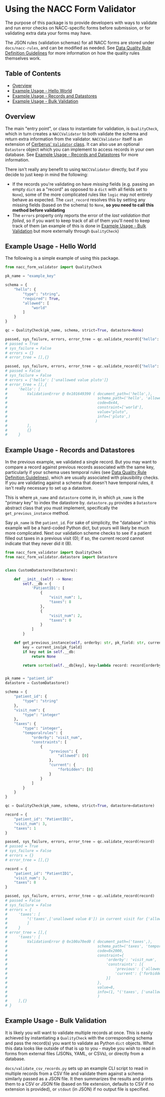 # Using the NACC Form Validator

The purpose of this package is to provide developers with ways to validate and run error checks on NACC-specific forms before submission, or for validating extra data your forms may have.

The JSON rules (validation schemas) for all NACC forms are stored under `docs/nacc-rules`, and can be modified as needed. See [Data Quality Rule Definition Guidelines](./nacc-rules/data-quality-rule-definition-guidelines.md) for more information on how the quality rules themselves work.

## Table of Contents

* [Overview](#overview)
* [Example Usage - Hello World](#example-usage---hello-world)
* [Example Usage - Records and Datastores](#example-usage---records-and-datastores)
* [Example Usage - Bulk Validation](#example-usage---bulk-validation)

## Overview

The main "entry point", or class to instantiate for validation, is `QualityCheck`, which in turn creates a `NACCValidator` to both validate the schema and return extra information from the validator. `NACCValidator` itself is an extension of [Cerberus' `Validator` class](https://docs.python-cerberus.org/api.html#cerberus.Validator). It can also use an optional `Datastore` object which you can implement to access records in your own database. See [Example Usage - Records and Datastores](#example-usage---records-and-datastores) for more information.

There isn't really any benefit to using `NACCValidator` directly, but if you decide to just keep in mind the following:

* If the records you're validating on have _missing_ fields (e.g. passing an empty `dict` as a "record" as opposed to a `dict` with all fields set to `None`), some of the more complicated rules like `logic` may not entirely behave as expected. The `cast_record` resolves this by setting any missing fields (based on the schema) to `None`, **so you need to call this method before validating**
* The `errors` property only reports the error of the _last validation that failed_, so if you want to keep track of all of them you'll need to keep track of them (an example of this is done in [Example Usage - Bulk Validation](#example-usage---bulk-validation) but more externally through `QualityCheck`)

## Example Usage - Hello World

The following is a simple example of using this package.

```python
from nacc_form_validator import QualityCheck

pk_name = "example_key"

schema = {
    "hello": {
        "type": "string",
        "required": True,
        "allowed": [
            "world"
        ]
    }
}

qc = QualityCheck(pk_name, schema, strict=True, datastore=None)

passed, sys_failure, errors, error_tree = qc.validate_record({"hello": "world"})
# passed = True
# sys_failure = False
# errors = {}
# error_tree = [],{}

passed, sys_failure, errors, error_tree = qc.validate_record({"hello": "pluto"})
# passed = False
# sys_failure = False
# errors = {'hello': ['unallowed value pluto']}
# error_tree = [],{
#     'hello': [
#         ValidationError @ 0x101649390 ( document_path=('hello',),
#                                         schema_path=('hello', 'allowed'),
#                                         code=0x44,
#                                         constraint=['world'],
#                                         value="pluto",
#                                         info=('pluto',)
#                                        )
#         ],
#         {}
#     }
```

## Example Usage - Records and Datastores

In the previous example, we validated a single record. But you may want to compare a record against previous records associated with the same key, particularly if your schema uses temporal rules (see [Data Quality Rule Definition Guidelines](./nacc-rules/data-quality-rule-definition-guidelines.md)), which are usually associated with plausibility checks. If you are validating against a schema that doesn't have temporal rules, it isn't really necessary to set up a datastore.

This is where `pk_name` and `datastore` come in, in which `pk_name` is the "primary key" to index the datastore by. `datastore.py` provides a `Datastore` abstract class that you must implement, specifically the `get_previous_instance` method.

Say `pk_name` is the `patient_id`. For sake of simplicity, the "database" in this example will be a hard-coded Python dict, but yours will likely be much more complicated. Next our validation scheme checks to see if a patient filled out taxes in a previous visit (0); if so, the current record cannot indicate that they never did it (8).

```python
from nacc_form_validator import QualityCheck
from nacc_form_validator.datastore import Datastore


class CustomDatastore(Datastore):

    def __init__(self) -> None:
        self.__db = {
            'PatientID1': [
                {
                    "visit_num": 1,
                    "taxes": 8
                },
                {
                    "visit_num": 2,
                    "taxes": 0
                }
            ]
        }

    def get_previous_instance(self, orderby: str, pk_field: str, current_ins: dict[str, str]) -> dict[str, str] | None:
        key = current_ins[pk_field]
        if key not in self.__db:
            return None

        return sorted(self.__db[key], key=lambda record: record[orderby])[-1]


pk_name = "patient_id"
datastore = CustomDatastore()

schema = {
    "patient_id": {
        "type": "string"
    },
    "visit_num": {
        "type": "integer"
    },
    "taxes": {
        "type": "integer",
        "temporalrules": {
            "orderby": "visit_num",
            "constraints": [
                {
                    "previous": {
                        "allowed": [0]
                    },
                    "current": {
                        "forbidden": [8]
                    }
                }
            ]
        }
    }
}

qc = QualityCheck(pk_name, schema, strict=True, datastore=datastore)

record = {
    "patient_id": "PatientID1",
    "visit_num": 3,
    "taxes": 1
}

passed, sys_failure, errors, error_tree = qc.validate_record(record)
# passed = True
# sys_failure = False
# errors = {}
# error_tree = [],{}

record = {
    "patient_id": "PatientID1",
    "visit_num": 3,
    "taxes": 8
}

passed, sys_failure, errors, error_tree = qc.validate_record(record)
# passed = False
# sys_failure = False
# errors = {
#     'taxes': [
#         "('taxes',['unallowed value 8']) in current visit for {'allowed': [0]} in previous visit - temporal rule no: 1"
#         ]
#     }
# error_tree = [],{
#     'taxes': [
#         ValidationError @ 0x100a70ed0 ( document_path=('taxes',),
#                                         schema_path=('taxes', 'temporalrules'),
#                                         code=0x2000,
#                                         constraint={
#                                             'orderby': 'visit_num',
#                                             'constraints': [{
#                                                 'previous': {'allowed': [0]},
#                                                 'current': {'forbidden': [8]}
#                                             }]
#                                         },
#                                         value=8,
#                                         info=(1, "('taxes', ['unallowed value 8'])",{'allowed': [0]})
#                                         )
#     ],{}
# }
```

## Example Usage - Bulk Validation

It is likely you will want to validate multiple records at once. This is easily achieved by instantiating a `QualityCheck` with the corresponding schema and pass the record(s) you want to validate as Python `dict` objects. What this data looks like outside of that is up to you - maybe you wish to read in forms from external files (JSONs, YAML, or CSVs), or directly from a database.

`docs/validate_csv_records.py` sets up an example CLI script to read in multiple records from a CSV file and validate them against a schema similarly passed as a JSON file. It then summarizes the results and prints them to a CSV or JSON file (based on file extension, defaults to CSV if no extension is provided), or `stdout` (in JSON) if no output file is specified.
